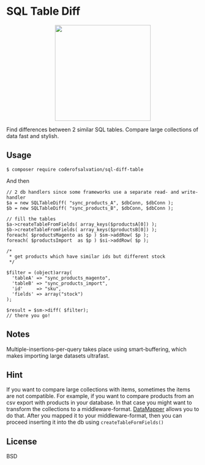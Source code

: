 SQL Table Diff 
==============

<p align="center">
  <img alt="" width="250" src="http://www.gifbin.com/bin/042014/1396457382_peeling_apples_with_power_drill.gif"/>
</p>
Find differences between 2 similar SQL tables. Compare large collections of data fast and stylish.

## Usage 

    $ composer require coderofsalvation/sql-diff-table

And then 

    // 2 db handlers since some frameworks use a separate read- and write-handler 
    $a = new SQLTableDiff( "sync_products_A", $dbConn, $dbConn );
    $b = new SQLTableDiff( "sync_products_B", $dbConn, $dbConn );

    // fill the tables
    $a->createTableFromFields( array_keys($productsA[0]) );
    $b->createTableFromFields( array_keys($productsB[0]) );
    foreach( $productsMagento as $p ) $sm->addRow( $p );
    foreach( $productsImport  as $p ) $si->addRow( $p );

    /*
     * get products which have similar ids but different stock
     */

    $filter = (object)array(
      'tableA' => "sync_products_magento",
      'tableB' => "sync_products_import",
      'id'     => "sku",
      'fields' => array("stock")
    );

    $result = $sm->diff( $filter);
    // there you go!

## Notes

Multiple-insertions-per-query takes place using smart-buffering, which makes importing large datasets ultrafast.

## Hint

If you want to compare large collections with items, sometimes the items are not compatible.
For example, if you want to compare products from an csv export with products in your database.
In that case you might want to transform the collections to a middleware-format.
[DataMapper](https://github.com/coderofsalvation/datamapper-minimal) allows you to do that.
After you mapped it to your middleware-format, then you can proceed inserting it into the db using `createTableFormFields()`

## License

BSD
